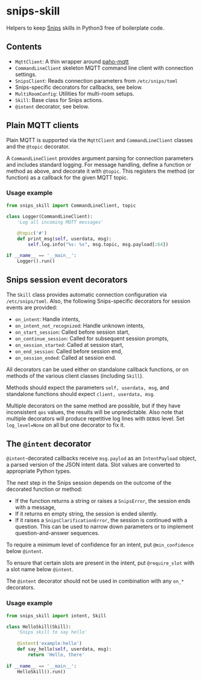 # snips-skill

Helpers to keep [Snips](https://snips.ai) skills in Python3 free of boilerplate code.

## Contents

 - `MqttClient`: A thin wrapper around [paho-mqtt](https://www.eclipse.org/paho/clients/python/docs/)
 - `CommandLineClient` skeleton MQTT command line client with connection settings.
 - `SnipsClient`: Reads connection parameters from `/etc/snips/toml`
 -  Snips-specific decorators for callbacks, see below.
 - `MultiRoomConfig`: Utilities for multi-room setups.
 - `Skill`: Base class for Snips actions.
 - `@intent` decorator, see below.

## Plain MQTT clients

Plain MQTT is supported via the `MqttClient` and `CommandLineClient` classes
and the `@topic` decorator. 

A `CommandLineClient` provides argument parsing for connection parameters and includes 
standard logging. For message handling, define a function or method as
above, and decorate it with `@topic`. This registers the method (or function) 
as a callback for the given MQTT topic.

### Usage example

```python
from snips_skill import CommandLineClient, topic

class Logger(CommandLineClient):
    'Log all incoming MQTT messages'
    
    @topic('#')
    def print_msg(self, userdata, msg):
        self.log.info("%s: %s", msg.topic, msg.payload[:64])

if __name__ == '__main__':
    Logger().run()
```

## Snips session event decorators

The `Skill` class provides automatic connection configuration via `/etc/snips/toml`.
Also, the following Snips-specific decorators for session events are provided:

* `on_intent`: Handle intents,
* `on_intent_not_recognized`: Handle unknown intents,
* `on_start_session`: Called before session start,
* `on_continue_session`: Called for subsequent session prompts,
* `on_session_started`: Called at session start,
* `on_end_session`: Called before session end,
* `on_session_ended`: Called at session end.

All decorators can be used either on standalone callback functions,
or on methods of the various client classes (including `Skill`).

Methods should expect the parameters `self, userdata, msg`, and 
standalone functions should expect `client, userdata, msg`.

Multiple decorators on the same method are possible,
but if they have inconsistent `qos` values, the results will be unpredictable.
Also note that multiple decorators will produce repetitive log lines
with `DEBUG` level. Set `log_level=None` on all but one decorator to fix it.

## The `@intent` decorator

`@intent`-decorated callbacks receive `msg.paylod`
as an `IntentPayload` object, a parsed version of the JSON intent data. 
Slot values are converted to appropriate Python types.

The next step in the Snips session depends on the outcome of the decorated function or method:

* If the function returns a string or raises a `SnipsError`, the session ends with a message,
* If it returns en empty string, the session is ended silently.
* If it raises a `SnipsClarificationError`, the session is continued with a question. This can be used to narrow down parameters or to implement question-and-answer sequences.

To require a minimum level of confidence for an intent,
put `@min_confidence` below `@intent`.

To ensure that certain slots are present in the intent,
put `@require_slot` with a slot name below `@intent`.

The `@intent` decorator should not be used in combination
with any `on_*` decorators. 

### Usage example

```python
from snips_skill import intent, Skill

class HelloSkill(Skill):
    'Snips skill to say hello'
    
    @intent('example:hello')
    def say_hello(self, userdata, msg):
        return 'Hello, there'
        
if __name__ == '__main__':
    HelloSkill().run()
```
